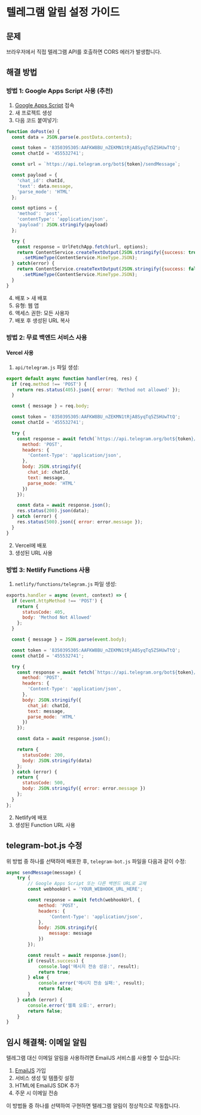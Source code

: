 # 텔레그램 알림 설정 가이드

## 문제
브라우저에서 직접 텔레그램 API를 호출하면 CORS 에러가 발생합니다.

## 해결 방법

### 방법 1: Google Apps Script 사용 (추천)

1. [Google Apps Script](https://script.google.com) 접속
2. 새 프로젝트 생성
3. 다음 코드 붙여넣기:

```javascript
function doPost(e) {
  const data = JSON.parse(e.postData.contents);

  const token = '8350395305:AAFKW8BU_nZEKMN1tRjA8SyqTq5ZSHUwTtQ';
  const chatId = '455532741';

  const url = `https://api.telegram.org/bot${token}/sendMessage`;

  const payload = {
    'chat_id': chatId,
    'text': data.message,
    'parse_mode': 'HTML'
  };

  const options = {
    'method': 'post',
    'contentType': 'application/json',
    'payload': JSON.stringify(payload)
  };

  try {
    const response = UrlFetchApp.fetch(url, options);
    return ContentService.createTextOutput(JSON.stringify({success: true}))
      .setMimeType(ContentService.MimeType.JSON);
  } catch(error) {
    return ContentService.createTextOutput(JSON.stringify({success: false, error: error.toString()}))
      .setMimeType(ContentService.MimeType.JSON);
  }
}
```

4. 배포 > 새 배포
5. 유형: 웹 앱
6. 액세스 권한: 모든 사용자
7. 배포 후 생성된 URL 복사

### 방법 2: 무료 백엔드 서비스 사용

#### Vercel 사용
1. `api/telegram.js` 파일 생성:

```javascript
export default async function handler(req, res) {
  if (req.method !== 'POST') {
    return res.status(405).json({ error: 'Method not allowed' });
  }

  const { message } = req.body;

  const token = '8350395305:AAFKW8BU_nZEKMN1tRjA8SyqTq5ZSHUwTtQ';
  const chatId = '455532741';

  try {
    const response = await fetch(`https://api.telegram.org/bot${token}/sendMessage`, {
      method: 'POST',
      headers: {
        'Content-Type': 'application/json',
      },
      body: JSON.stringify({
        chat_id: chatId,
        text: message,
        parse_mode: 'HTML'
      })
    });

    const data = await response.json();
    res.status(200).json(data);
  } catch (error) {
    res.status(500).json({ error: error.message });
  }
}
```

2. Vercel에 배포
3. 생성된 URL 사용

### 방법 3: Netlify Functions 사용

1. `netlify/functions/telegram.js` 파일 생성:

```javascript
exports.handler = async (event, context) => {
  if (event.httpMethod !== 'POST') {
    return {
      statusCode: 405,
      body: 'Method Not Allowed'
    };
  }

  const { message } = JSON.parse(event.body);

  const token = '8350395305:AAFKW8BU_nZEKMN1tRjA8SyqTq5ZSHUwTtQ';
  const chatId = '455532741';

  try {
    const response = await fetch(`https://api.telegram.org/bot${token}/sendMessage`, {
      method: 'POST',
      headers: {
        'Content-Type': 'application/json',
      },
      body: JSON.stringify({
        chat_id: chatId,
        text: message,
        parse_mode: 'HTML'
      })
    });

    const data = await response.json();

    return {
      statusCode: 200,
      body: JSON.stringify(data)
    };
  } catch (error) {
    return {
      statusCode: 500,
      body: JSON.stringify({ error: error.message })
    };
  }
};
```

2. Netlify에 배포
3. 생성된 Function URL 사용

## telegram-bot.js 수정

위 방법 중 하나를 선택하여 배포한 후, `telegram-bot.js` 파일을 다음과 같이 수정:

```javascript
async sendMessage(message) {
    try {
        // Google Apps Script 또는 다른 백엔드 URL로 교체
        const webhookUrl = 'YOUR_WEBHOOK_URL_HERE';

        const response = await fetch(webhookUrl, {
            method: 'POST',
            headers: {
                'Content-Type': 'application/json',
            },
            body: JSON.stringify({
                message: message
            })
        });

        const result = await response.json();
        if (result.success) {
            console.log('메시지 전송 성공:', result);
            return true;
        } else {
            console.error('메시지 전송 실패:', result);
            return false;
        }
    } catch (error) {
        console.error('웹훅 오류:', error);
        return false;
    }
}
```

## 임시 해결책: 이메일 알림

텔레그램 대신 이메일 알림을 사용하려면 EmailJS 서비스를 사용할 수 있습니다:

1. [EmailJS](https://www.emailjs.com/) 가입
2. 서비스 생성 및 템플릿 설정
3. HTML에 EmailJS SDK 추가
4. 주문 시 이메일 전송

이 방법들 중 하나를 선택하여 구현하면 텔레그램 알림이 정상적으로 작동합니다.